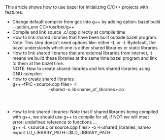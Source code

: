This article shows how to use bazel for initializing C/C++ projects with features:  
+ Change default compiler from gcc into g++ by adding option: bazel build --action_env CC=/usr/bin/g++ <target>  
+ Compile and link source .c/.cpp directly at compile time  
+ How to link shared libraries that have been built outside bazel program. Note: This step doesn't need options like: either -L or -l. Bydefault, the bazel understands which one is either shared libraries or static libraries.  
+ How to link shared libraries that are external libraries from internet, it means we build these libraries at the same time bazel program and link to them at the bazel time.  
NOTE: How to create shared libraries and link shared libraries using GNU compiler:  
+ How to create shared libraries:  
g++ -fPIC <source.cpp files> -I<header directories> -shared -o lib<name_of_libraries>.so  
+ How to link shared libraries: Note that if shared libraries being compiled with g++, we should use g++ to compile for all, if NOT we will meet error: undefined reference to functions ...  
g++ -L<shared libraries directories> <source.c or source.cpp files> -o <binary name> -l<shared_libraries_name>  
export LD_LIBRARY_PATH=<Directory to shared libraries>:$LD_LIBRARY_PATH  

